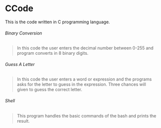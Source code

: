 # CCode
This is the code written in C programming language.
###### Binary Conversion
> In this code the user enters the decimal number between 0-255 and program converts in 8 binary digits. 
###### Guess A Letter
> In this code the user enters a word or expression and the programs asks for the letter to guess in the expression. Three chances will given to guess the correct letter. 
###### Shell
> This program handles the basic commands of the bash and prints the result.
